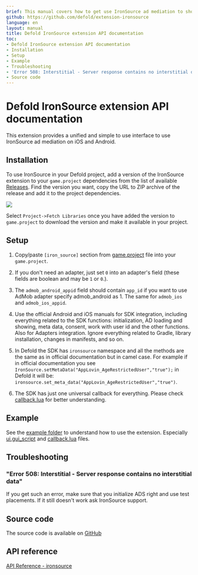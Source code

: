 ```yaml
---
brief: This manual covers how to get use IronSource ad mediation to show ads on iOS and Android in Defold.
github: https://github.com/defold/extension-ironsource
language: en
layout: manual
title: Defold IronSource extension API documentation
toc:
- Defold IronSource extension API documentation
- Installation
- Setup
- Example
- Troubleshooting
- 'Error 508: Interstitial - Server response contains no interstitial data'
- Source code
---
```


# Defold IronSource extension API documentation

This extension provides a unified and simple to use interface to use IronSource ad mediation on iOS and Android.


## Installation
To use IronSource in your Defold project, add a version of the IronSource extension to your `game.project` dependencies from the list of available [Releases](https://github.com/defold/extension-ironsource/releases). Find the version you want, copy the URL to ZIP archive of the release and add it to the project dependencies.

![](add-dependency.png)

Select `Project->Fetch Libraries` once you have added the version to `game.project` to download the version and make it available in your project.

## Setup

1. Copy/paste `[iron_source]` section from [game.project](https://github.com/defold/extension-ironsource/blob/main/game.project) file into your `game.project`.

2. If you don't need an adapter, just set `0` into an adapter's field (these fields are boolean and may be `1` or `0`.).

3. The `admob_android_appid` field should contain `app_id` if you want to use AdMob adapter specify admob_android as 1. The same for `admob_ios` and `admob_ios_appid`.

4. Use the official Android and iOS manuals for SDK integration, including everything related to the SDK functions: initialization, AD loading and showing, meta data, consent, work with user id and the other functions. Also for Adapters integration. Ignore everything related to Gradle, library installation, changes in manifests, and so on.

5. In Defold the SDK has `ironsource` namespace and all the methods are the same as in official documentation but in camel case. For example if in official documentation you see `IronSource.setMetaData("AppLovin_AgeRestrictedUser","true");` in Defold it will be: `ironsource.set_meta_data("AppLovin_AgeRestrictedUser","true")`.

6. The SDK has just one universal callback for everything. Please check [callback.lua](https://github.com/defold/extension-ironsource/blob/main/example/callback.lua) for better understanding.

## Example

See the [example folder](https://github.com/defold/extension-ironsource/tree/main/example) to understand how to use the extension. Especially [ui.gui_script](https://github.com/defold/extension-ironsource/blob/main/example/main.gui_script) and [callback.lua](https://github.com/defold/extension-ironsource/blob/main/example/callback.lua) files.


## Troubleshooting

### "Error 508: Interstitial - Server response contains no interstitial data"

If you get such an error, make sure that you initialize ADS right and use test placements. If it still doesn't work ask IronSource support.

## Source code

The source code is available on [GitHub](https://github.com/defold/extension-ironsource)
## API reference
[API Reference - ironsource](/extension-ironsource/ironsource_api)
